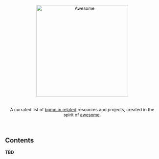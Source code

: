 <div align="center">
  <br>
  <br>
  <img width="300" src="https://github.com/bpmn-io/awesome/raw/master/media/logo.svg?sanitize=true" alt="Awesome">
  <br>
  <br><br>
  A currated list of <a href="https://bpmn.io">bpmn.io related</a> resources and projects, created in the spirit of <a href="https://github.com/sindresorhus/awesome">awesome</a>.
  <br><br><br>
</div>

## Contents

__TBD__
